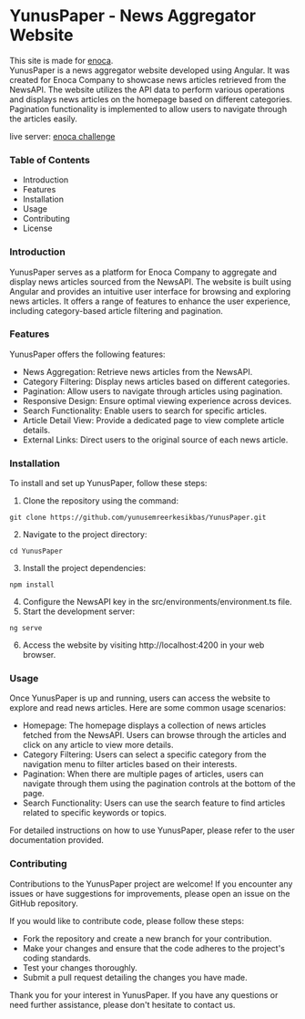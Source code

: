 # YunusPaper - News Aggregator Website

This site is made for [enoca](https://www.enoca.com/).</br>
YunusPaper is a news aggregator website developed using Angular. It was created for Enoca Company to showcase news articles retrieved from the NewsAPI. The website utilizes the API data to perform various operations and displays news articles on the homepage based on different categories. Pagination functionality is implemented to allow users to navigate through the articles easily.

live server: [enoca challenge](https://enocachallenge.vercel.app/)

### Table of Contents

- Introduction
- Features
- Installation
- Usage
- Contributing
- License

### Introduction

YunusPaper serves as a platform for Enoca Company to aggregate and display news articles sourced from the NewsAPI. The website is built using Angular and provides an intuitive user interface for browsing and exploring news articles. It offers a range of features to enhance the user experience, including category-based article filtering and pagination.

### Features

YunusPaper offers the following features:

- News Aggregation: Retrieve news articles from the NewsAPI.
- Category Filtering: Display news articles based on different categories.
- Pagination: Allow users to navigate through articles using pagination.
- Responsive Design: Ensure optimal viewing experience across devices.
- Search Functionality: Enable users to search for specific articles.
- Article Detail View: Provide a dedicated page to view complete article details.
- External Links: Direct users to the original source of each news article.

### Installation
To install and set up YunusPaper, follow these steps:
1. Clone the repository using the command:  
```
git clone https://github.com/yunusemreerkesikbas/YunusPaper.git
```

2. Navigate to the project directory:
```
cd YunusPaper
```
3. Install the project dependencies:
```
npm install
```
4. Configure the NewsAPI key in the src/environments/environment.ts file.
5. Start the development server:
```
ng serve
```
6. Access the website by visiting http://localhost:4200 in your web browser.

### Usage

Once YunusPaper is up and running, users can access the website to explore and read news articles. Here are some common usage scenarios:

- Homepage: The homepage displays a collection of news articles fetched from the NewsAPI. Users can browse through the articles and click on any article to view more details.
- Category Filtering: Users can select a specific category from the navigation menu to filter articles based on their interests.
- Pagination: When there are multiple pages of articles, users can navigate through them using the pagination controls at the bottom of the page.
- Search Functionality: Users can use the search feature to find articles related to specific keywords or topics.

For detailed instructions on how to use YunusPaper, please refer to the user documentation provided.

### Contributing

Contributions to the YunusPaper project are welcome! If you encounter any issues or have suggestions for improvements, please open an issue on the GitHub repository.

If you would like to contribute code, please follow these steps:

- Fork the repository and create a new branch for your contribution.
- Make your changes and ensure that the code adheres to the project's coding standards.
- Test your changes thoroughly.
- Submit a pull request detailing the changes you have made.

Thank you for your interest in YunusPaper. If you have any questions or need further assistance, please don't hesitate to contact us.
